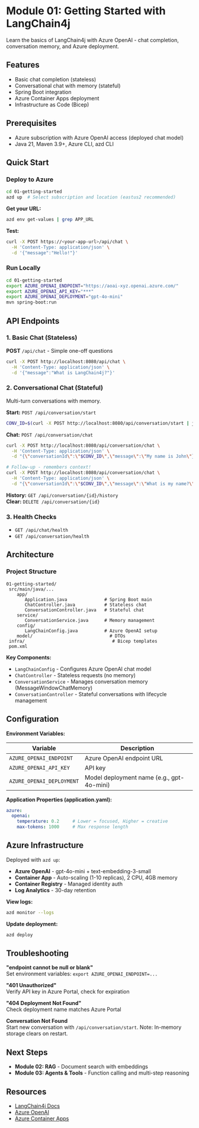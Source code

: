 # Module 01: Getting Started with LangChain4j

Learn the basics of LangChain4j with Azure OpenAI - chat completion, conversation memory, and Azure deployment.

## Features

- Basic chat completion (stateless)
- Conversational chat with memory (stateful)
- Spring Boot integration
- Azure Container Apps deployment
- Infrastructure as Code (Bicep)

## Prerequisites

- Azure subscription with Azure OpenAI access (deployed chat model)
- Java 21, Maven 3.9+, Azure CLI, azd CLI

## Quick Start

### Deploy to Azure

```bash
cd 01-getting-started
azd up  # Select subscription and location (eastus2 recommended)
```

**Get your URL:**
```bash
azd env get-values | grep APP_URL
```

**Test:**
```bash
curl -X POST https://<your-app-url>/api/chat \
  -H 'Content-Type: application/json' \
  -d '{"message":"Hello!"}'
```

### Run Locally

```bash
cd 01-getting-started
export AZURE_OPENAI_ENDPOINT="https://aoai-xyz.openai.azure.com/"
export AZURE_OPENAI_API_KEY="***"
export AZURE_OPENAI_DEPLOYMENT="gpt-4o-mini"
mvn spring-boot:run
```

## API Endpoints

### 1. Basic Chat (Stateless)

**POST** `/api/chat` - Simple one-off questions

```bash
curl -X POST http://localhost:8080/api/chat \
  -H 'Content-Type: application/json' \
  -d '{"message":"What is LangChain4j?"}'
```

### 2. Conversational Chat (Stateful)

Multi-turn conversations with memory.

**Start:** `POST /api/conversation/start`
```bash
CONV_ID=$(curl -X POST http://localhost:8080/api/conversation/start | jq -r '.conversationId')
```

**Chat:** `POST /api/conversation/chat`
```bash
curl -X POST http://localhost:8080/api/conversation/chat \
  -H 'Content-Type: application/json' \
  -d "{\"conversationId\":\"$CONV_ID\",\"message\":\"My name is John\"}"

# Follow-up - remembers context!
curl -X POST http://localhost:8080/api/conversation/chat \
  -H 'Content-Type: application/json' \
  -d "{\"conversationId\":\"$CONV_ID\",\"message\":\"What is my name?\"}"
```

**History:** `GET /api/conversation/{id}/history`  
**Clear:** `DELETE /api/conversation/{id}`

### 3. Health Checks

- `GET /api/chat/health`
- `GET /api/conversation/health`

## Architecture

### Project Structure

```
01-getting-started/
 src/main/java/...
    app/
       Application.java              # Spring Boot main
       ChatController.java           # Stateless chat
       ConversationController.java   # Stateful chat
    service/
       ConversationService.java      # Memory management
    config/
       LangChainConfig.java          # Azure OpenAI setup
    model/                             # DTOs
 infra/                                 # Bicep templates
 pom.xml
```

**Key Components:**
- `LangChainConfig` - Configures Azure OpenAI chat model
- `ChatController` - Stateless requests (no memory)
- `ConversationService` - Manages conversation memory (MessageWindowChatMemory)
- `ConversationController` - Stateful conversations with lifecycle management

## Configuration

**Environment Variables:**

| Variable | Description |
|----------|-------------|
| `AZURE_OPENAI_ENDPOINT` | Azure OpenAI endpoint URL |
| `AZURE_OPENAI_API_KEY` | API key |
| `AZURE_OPENAI_DEPLOYMENT` | Model deployment name (e.g., gpt-4o-mini) |

**Application Properties (application.yaml):**
```yaml
azure:
  openai:
    temperature: 0.2     # Lower = focused, Higher = creative
    max-tokens: 1000     # Max response length
```

## Azure Infrastructure

Deployed with `azd up`:
- **Azure OpenAI** - gpt-4o-mini + text-embedding-3-small
- **Container App** - Auto-scaling (1-10 replicas), 2 CPU, 4GB memory
- **Container Registry** - Managed identity auth
- **Log Analytics** - 30-day retention

**View logs:**
```bash
azd monitor --logs
```

**Update deployment:**
```bash
azd deploy
```

## Troubleshooting

**"endpoint cannot be null or blank"**  
Set environment variables: `export AZURE_OPENAI_ENDPOINT=...`

**"401 Unauthorized"**  
Verify API key in Azure Portal, check for expiration

**"404 Deployment Not Found"**  
Check deployment name matches Azure Portal

**Conversation Not Found**  
Start new conversation with `/api/conversation/start`. Note: In-memory storage clears on restart.

## Next Steps

- **Module 02: RAG** - Document search with embeddings
- **Module 03: Agents & Tools** - Function calling and multi-step reasoning

## Resources

- [LangChain4j Docs](https://docs.langchain4j.dev/)
- [Azure OpenAI](https://learn.microsoft.com/azure/ai-services/openai/)
- [Azure Container Apps](https://learn.microsoft.com/azure/container-apps/)
